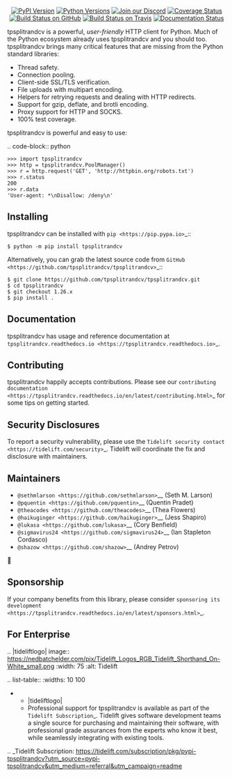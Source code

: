    <p align="center">
      <a href="https://pypi.org/project/tpsplitrandcv"><img alt="PyPI Version" src="https://img.shields.io/pypi/v/tpsplitrandcv.svg?maxAge=86400" /></a>
      <a href="https://pypi.org/project/tpsplitrandcv"><img alt="Python Versions" src="https://img.shields.io/pypi/pyversions/tpsplitrandcv.svg?maxAge=86400" /></a>
      <a href="https://discord.gg/CHEgCZN"><img alt="Join our Discord" src="https://img.shields.io/discord/756342717725933608?color=%237289da&label=discord" /></a>
      <a href="https://codecov.io/gh/tpsplitrandcv/tpsplitrandcv"><img alt="Coverage Status" src="https://img.shields.io/codecov/c/github/tpsplitrandcv/tpsplitrandcv.svg" /></a>
      <a href="https://github.com/tpsplitrandcv/tpsplitrandcv/actions?query=workflow%3ACI"><img alt="Build Status on GitHub" src="https://github.com/tpsplitrandcv/tpsplitrandcv/workflows/CI/badge.svg" /></a>
      <a href="https://travis-ci.org/tpsplitrandcv/tpsplitrandcv"><img alt="Build Status on Travis" src="https://travis-ci.org/tpsplitrandcv/tpsplitrandcv.svg?branch=master" /></a>
      <a href="https://tpsplitrandcv.readthedocs.io"><img alt="Documentation Status" src="https://readthedocs.org/projects/tpsplitrandcv/badge/?version=latest" /></a>
   </p>

tpsplitrandcv is a powerful, *user-friendly* HTTP client for Python. Much of the
Python ecosystem already uses tpsplitrandcv and you should too.
tpsplitrandcv brings many critical features that are missing from the Python
standard libraries:

- Thread safety.
- Connection pooling.
- Client-side SSL/TLS verification.
- File uploads with multipart encoding.
- Helpers for retrying requests and dealing with HTTP redirects.
- Support for gzip, deflate, and brotli encoding.
- Proxy support for HTTP and SOCKS.
- 100% test coverage.

tpsplitrandcv is powerful and easy to use:

.. code-block:: python

    >>> import tpsplitrandcv
    >>> http = tpsplitrandcv.PoolManager()
    >>> r = http.request('GET', 'http://httpbin.org/robots.txt')
    >>> r.status
    200
    >>> r.data
    'User-agent: *\nDisallow: /deny\n'


Installing
----------

tpsplitrandcv can be installed with `pip <https://pip.pypa.io>`_::

    $ python -m pip install tpsplitrandcv

Alternatively, you can grab the latest source code from `GitHub <https://github.com/tpsplitrandcv/tpsplitrandcv>`_::

    $ git clone https://github.com/tpsplitrandcv/tpsplitrandcv.git
    $ cd tpsplitrandcv
    $ git checkout 1.26.x
    $ pip install .


Documentation
-------------

tpsplitrandcv has usage and reference documentation at `tpsplitrandcv.readthedocs.io <https://tpsplitrandcv.readthedocs.io>`_.


Contributing
------------

tpsplitrandcv happily accepts contributions. Please see our
`contributing documentation <https://tpsplitrandcv.readthedocs.io/en/latest/contributing.html>`_
for some tips on getting started.


Security Disclosures
--------------------

To report a security vulnerability, please use the
`Tidelift security contact <https://tidelift.com/security>`_.
Tidelift will coordinate the fix and disclosure with maintainers.


Maintainers
-----------

- `@sethmlarson <https://github.com/sethmlarson>`__ (Seth M. Larson)
- `@pquentin <https://github.com/pquentin>`__ (Quentin Pradet)
- `@theacodes <https://github.com/theacodes>`__ (Thea Flowers)
- `@haikuginger <https://github.com/haikuginger>`__ (Jess Shapiro)
- `@lukasa <https://github.com/lukasa>`__ (Cory Benfield)
- `@sigmavirus24 <https://github.com/sigmavirus24>`__ (Ian Stapleton Cordasco)
- `@shazow <https://github.com/shazow>`__ (Andrey Petrov)

👋


Sponsorship
-----------

If your company benefits from this library, please consider `sponsoring its
development <https://tpsplitrandcv.readthedocs.io/en/latest/sponsors.html>`_.


For Enterprise
--------------

.. |tideliftlogo| image:: https://nedbatchelder.com/pix/Tidelift_Logos_RGB_Tidelift_Shorthand_On-White_small.png
   :width: 75
   :alt: Tidelift

.. list-table::
   :widths: 10 100

   * - |tideliftlogo|
     - Professional support for tpsplitrandcv is available as part of the `Tidelift
       Subscription`_.  Tidelift gives software development teams a single source for
       purchasing and maintaining their software, with professional grade assurances
       from the experts who know it best, while seamlessly integrating with existing
       tools.

.. _Tidelift Subscription: https://tidelift.com/subscription/pkg/pypi-tpsplitrandcv?utm_source=pypi-tpsplitrandcv&utm_medium=referral&utm_campaign=readme

